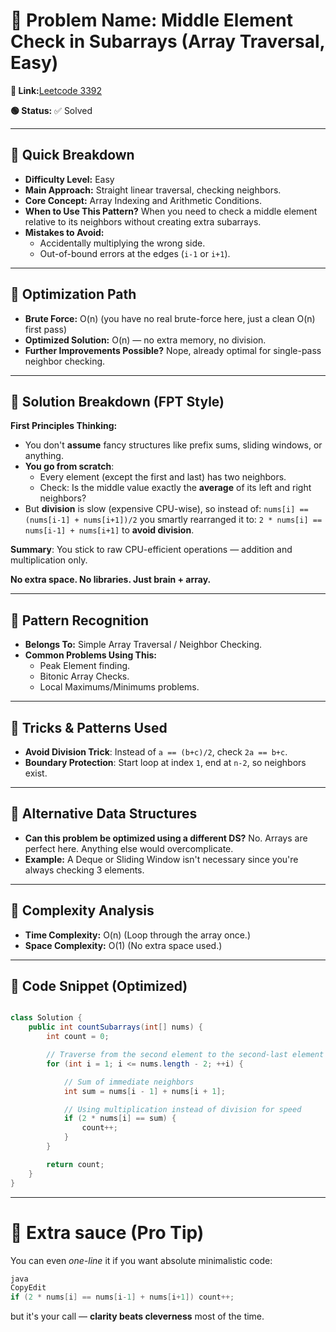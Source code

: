 # 🔹 Problem Name: **Middle Element Check in Subarrays** (Array Traversal, Easy)

**🔗 Link:**[Leetcode 3392](https://leetcode.com/problems/count-subarrays-of-length-three-with-a-condition/description/?envType=daily-question&envId=2025-04-27)

**🟢 Status:** ✅ Solved

---

## 🔹 Quick Breakdown

* **Difficulty Level:** Easy
* **Main Approach:** Straight linear traversal, checking neighbors.
* **Core Concept:** Array Indexing and Arithmetic Conditions.
* **When to Use This Pattern?** When you need to check a middle element relative to its neighbors without creating extra subarrays.
* **Mistakes to Avoid:**
  * Accidentally multiplying the wrong side.
  * Out-of-bound errors at the edges (`i-1` or `i+1`).

---

## 🔹 Optimization Path

* **Brute Force:** O(n) (you have no real brute-force here, just a clean O(n) first pass)
* **Optimized Solution:** O(n) — no extra memory, no division.
* **Further Improvements Possible?** Nope, already optimal for single-pass neighbor checking.

---

## 🔹 Solution Breakdown (FPT Style)

**First Principles Thinking:**

* You don't **assume** fancy structures like prefix sums, sliding windows, or anything.
* **You go from scratch**:
  * Every element (except the first and last) has two neighbors.
  * Check: Is the middle value exactly the **average** of its left and right neighbors?
* But **division** is slow (expensive CPU-wise), so instead of: `nums[i] == (nums[i-1] + nums[i+1])/2` you smartly rearranged it to: `2 * nums[i] == nums[i-1] + nums[i+1]` to **avoid division**.

**Summary**: You stick to raw CPU-efficient operations — addition and multiplication only.

**No extra space. No libraries. Just brain + array.**

---

## 🔹 Pattern Recognition

* **Belongs To:** Simple Array Traversal / Neighbor Checking.
* **Common Problems Using This:**
  * Peak Element finding.
  * Bitonic Array Checks.
  * Local Maximums/Minimums problems.

---

## 🔹 Tricks & Patterns Used

* **Avoid Division Trick**: Instead of `a == (b+c)/2`, check `2a == b+c`.
* **Boundary Protection**: Start loop at index `1`, end at `n-2`, so neighbors exist.

---

## 🔹 Alternative Data Structures

* **Can this problem be optimized using a different DS?**
  No. Arrays are perfect here. Anything else would overcomplicate.
* **Example:** A Deque or Sliding Window isn't necessary since you're always checking 3 elements.

---

## 🔹 Complexity Analysis

* **Time Complexity:** O(n)
  (Loop through the array once.)
* **Space Complexity:** O(1)
  (No extra space used.)

---

## 🔹 Code Snippet (Optimized)

```java

class Solution {
    public int countSubarrays(int[] nums) {
        int count = 0;

        // Traverse from the second element to the second-last element
        for (int i = 1; i <= nums.length - 2; ++i) {

            // Sum of immediate neighbors
            int sum = nums[i - 1] + nums[i + 1];

            // Using multiplication instead of division for speed
            if (2 * nums[i] == sum) {
                count++;
            }
        }

        return count;
    }
}

```

---

# 🌟 **Extra sauce (Pro Tip)**

You can even *one-line* it if you want absolute minimalistic code:

```java
java
CopyEdit
if (2 * nums[i] == nums[i-1] + nums[i+1]) count++;

```

but it's your call — **clarity beats cleverness** most of the time.
